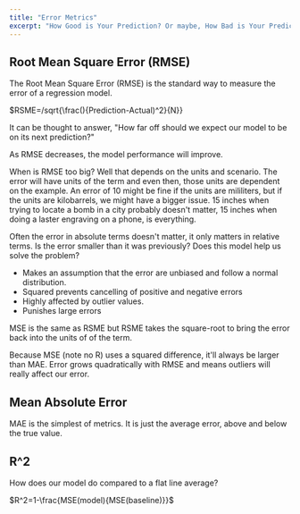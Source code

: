 ```yaml
---
title: "Error Metrics"
excerpt: "How Good is Your Prediction? Or maybe, How Bad is Your Prediction?"
---
```


## Root Mean Square Error (RMSE)
The Root Mean Square Error (RMSE) is the standard way to measure the error of a regression model.

$RSME=/sqrt{\frac(){Prediction-Actual)^2}{N}}

It can be thought to answer, "How far off should we expect our model to be on its next prediction?"

As RMSE decreases, the model performance will improve.

When is RMSE too big? Well that depends on the units and scenario. The error will have units of the term and even then, those units are dependent on the example. An error of 10 might be fine if the units are mililiters, but if the units are kilobarrels, we might have a bigger issue. 15 inches when trying to locate a bomb in a city probably doesn't matter, 15 inches when doing a laster engraving on a phone, is everything.

Often the error in absolute terms doesn't matter, it only matters in relative terms. Is the error smaller than it was previously? Does this model help us solve the problem?

- Makes an assumption that the error are unbiased and follow a normal distribution.
- Squared prevents cancelling of positive and negative errors
- Highly affected by outlier values.
- Punishes large errors

MSE is the same as RSME but RSME takes the square-root to bring the error back into the units of of the term.

Because MSE (note no R) uses a squared difference, it'll always be larger than MAE. Error grows quadratically with RMSE and means outliers will really affect our error.


## Mean Absolute Error
MAE is the simplest of metrics. It is just the average error, above and below the true value.



## R^2
How does our model do compared to a flat line average?

$R^2=1-\frac{MSE(model){MSE(baseline)}}$
